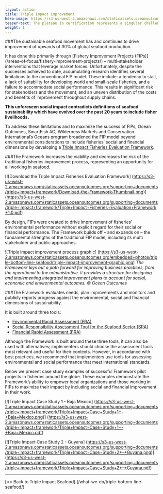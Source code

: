 ```yaml
---
layout: action
title: Triple Impact Improvement
hero-image: https://s3-us-west-2.amazonaws.com/staticassets.oceanoutcomes.org/news+and+analysis/hero+images/conservation-international-O2-partnership-hero.jpg
teaser-text: The plateau in certification represents a singular challenge for the sustainable seafood movement. We have reimagined the improvement model and built a Triple Impact Fisheries Evaluation Framework to increase the viability and decrease the risk of fisheries improvement by evaluating, tracking and incentivizing improvement of fisheries’ social and financial performance along with their environmental performance.
weight: 1
---
```


###The sustainable seafood movement has and continues to drive improvement of upwards of 30% of global seafood production.

It has done this primarily through [Fishery Improvement Projects (FIPs)] (/areas-of-focus/fishery-improvement-projects/) – multi-stakeholder interventions that leverage market forces. Unfortunately, despite the successes achieved to date, accumulating research identifies several limitations to the conventional FIP model. These include: a tendency to stall, a lack of suitability for developing world and small-scale fisheries, and a failure to accommodate social performance. This results in significant risk for stakeholders and the movement, and an uneven distribution of the costs and benefits of improvement throughout supply chains.

**This unforeseen social impact contradicts definitions of seafood sustainability which have evolved over the past 20 years to include fisher livelihoods.**

To address these limitations and to maximize the success of FIPs, Ocean Outcomes, SmartFish AC, Wilderness Markets and Conservation International’s Oceans program broadened the FIP model beyond environmental considerations to include fisheries’ social and financial dimensions by developing a <a href="https://s3-us-west-2.amazonaws.com/staticassets.oceanoutcomes.org/supporting+documents/triple+impact+framework/Triple+Impact+Fisheries+Evaluation+Framework+1.0.pdf" target="_blank">Triple Impact Fisheries Evaluation Framework</a>.

###The Framework increases the viability and decreases the risk of the traditional fisheries improvement process, representing an opportunity for all working in seafood.

[![Download the Triple Impact Fisheries Evaluation Framework]
(https://s3-us-west-2.amazonaws.com/staticassets.oceanoutcomes.org/supporting+documents/triple+impact+framework/Download-the-Framework-Thumbnail.png)] (https://s3-us-west-2.amazonaws.com/staticassets.oceanoutcomes.org/supporting+documents/triple+impact+framework/Triple+Impact+Fisheries+Evaluation+Framework+1.0.pdf)

By design, FIPs were created to drive improvement of fisheries’ environmental performance without explicit regard for their social or financial performance. The Framework builds off – and expands on – the fundamental strengths of the traditional FIP model, including its multi stakeholder and public approaches.

![Triple impact improvement process graphic]
(https://s3-us-west-2.amazonaws.com/staticassets.oceanoutcomes.org/embedded+photos/triple-bottom-line-seafood/triple-impact-improvement-graphic.png)
*The Framework lays out a path forward for improving business practices, from the operational to the administrative. It provides a structure for designing and implementing integrated improvement plans to account for social, economic and environmental outcomes. © Ocean Outcomes*

###The Framework evaluates needs, plan improvements and monitors and publicly reports progress against the environmental, social and financial dimensions of sustainability.

It is built around three tools:  

  * <a href="https://fisheryprogress.org/resources/launching-fip" target="_blank">Environmental Rapid Assessment (ERA)</a> 
  * <a href="https://docs.wixstatic.com/ugd/2cb952_2c49ff86074441428dc979cafaa5be9d.pdf" target="_blank">Social Responsibility Assessment Tool for the Seafood Sector (SRA)</a>
  * <a href="https://drive.google.com/file/d/1I8ceYdIRWSeKaqH9sTTykHXDKrRLLa29/view" target="_blank">Financial Rapid Assessment (FRA)</a>

Although the Framework is built around these three tools, it can also be used with alternatives; implementers should choose the assessment tools most relevant and useful for their contexts. However, in accordance with best practices, we recommend that implementers use tools for assessing environmental and social performance that meet international standards. 

Below we present case study examples of successful Framework pilot projects in fisheries around the globe. These examples demonstrate the Framework’s ability to empower local organizations and those working in FIPs to maximize their impact by including social and financial improvement in their work.

[![Triple Impact Case Study 1 - Baja Mexico]
(https://s3-us-west-2.amazonaws.com/staticassets.oceanoutcomes.org/supporting+documents/triple+impact+framework/Triple+Impact+Case+Study+1+-+Baja+Mexico.png)] (https://s3-us-west-2.amazonaws.com/staticassets.oceanoutcomes.org/supporting+documents/triple+impact+framework/Triple+Impact+Case+Study+1+-+Baja+Mexico.pdf)

[![Triple Impact Case Study 2 - Guyana]
(https://s3-us-west-2.amazonaws.com/staticassets.oceanoutcomes.org/supporting+documents/triple+impact+framework/Triple+Impact+Case+Study+2+-+Guyana.png)] (https://s3-us-west-2.amazonaws.com/staticassets.oceanoutcomes.org/supporting+documents/triple+impact+framework/Triple+Impact+Case+Study+2+-+Guyana.pdf)

-----

[<< Back to Triple Impact Seafood] (/what-we-do/triple-bottom-line-seafood/)
